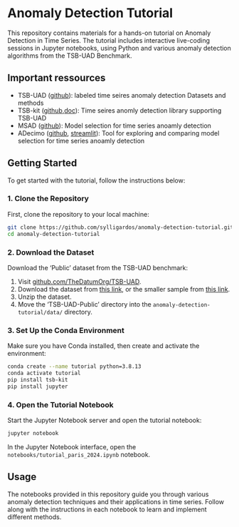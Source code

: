 # Anomaly Detection Tutorial

This repository contains materials for a hands-on tutorial on Anomaly Detection in Time Series. The tutorial includes interactive live-coding sessions in Jupyter notebooks, using Python and various anomaly detection algorithms from the TSB-UAD Benchmark.

## Important ressources

- TSB-UAD ([github](https://github.com/TheDatumOrg/TSB-UAD)): labeled time seires anomaly detection Datasets and methods
- TSB-kit ([github](https://github.com/boniolp/tsb-kit),[doc](https://tsb-kit.readthedocs.io/en/latest/)): Time seires anomly detection library supporting TSB-UAD
- MSAD ([github](https://github.com/boniolp/MSAD)): Model selection for time series anoamly detection
- ADecimo ([github](https://github.com/boniolp/ADecimo), [streamlit](https://adecimots.streamlit.app/)): Tool for exploring and comparing model selection for time series anoamly detection

## Getting Started

To get started with the tutorial, follow the instructions below:

### 1. Clone the Repository
First, clone the repository to your local machine:
```sh
git clone https://github.com/sylligardos/anomaly-detection-tutorial.git
cd anomaly-detection-tutorial
```

### 2. Download the Dataset
Download the ‘Public’ dataset from the TSB-UAD benchmark:
1. Visit [github.com/TheDatumOrg/TSB-UAD](https://github.com/TheDatumOrg/TSB-UAD).
2. Download the dataset from [this link](https://www.thedatum.org/datasets/TSB-UAD-Public.zip), or the smaller sample from [this link](https://drive.google.com/file/d/1w3ATPp-qym2ZjauAiK_37zAVG3RMFpZo/view?usp=sharing). 
4. Unzip the dataset.
5. Move the ‘TSB-UAD-Public’ directory into the `anomaly-detection-tutorial/data/` directory.

### 3. Set Up the Conda Environment
Make sure you have Conda installed, then create and activate the environment:
```sh
conda create --name tutorial python=3.8.13
conda activate tutorial
pip install tsb-kit
pip install jupyter
```

### 4. Open the Tutorial Notebook
Start the Jupyter Notebook server and open the tutorial notebook:
```sh
jupyter notebook
```
In the Jupyter Notebook interface, open the `notebooks/tutorial_paris_2024.ipynb` notebook.

## Usage

The notebooks provided in this repository guide you through various anomaly detection techniques and their applications in time series. Follow along with the instructions in each notebook to learn and implement different methods.
